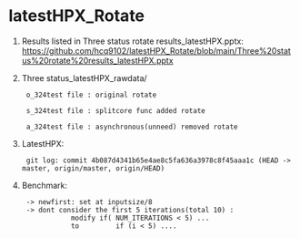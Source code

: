 # latestHPX_Rotate

1. Results listed in Three status rotate results_latestHPX.pptx: https://github.com/hcq9102/latestHPX_Rotate/blob/main/Three%20status%20rotate%20results_latestHPX.pptx


2. Three status_latestHPX_rawdata/

        o_324test file : original rotate
    
        s_324test file : splitcore func added rotate

        a_324test file : asynchronous(unneed) removed rotate 
        
        
3. LatestHPX:

        git log: commit 4b087d4341b65e4ae8c5fa636a3978c8f45aaa1c (HEAD -> master, origin/master, origin/HEAD)
        
4. Benchmark:        

        -> newfirst: set at inputsize/8
        -> dont consider the first 5 iterations(total 10) : 
                   modify if( NUM_ITERATIONS < 5) ... 
                   to         if (i < 5) ....
        

    
